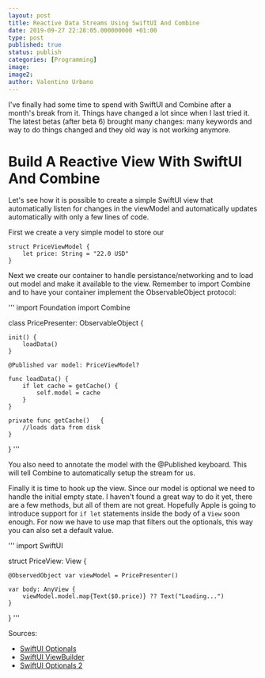```yaml
---
layout: post
title: Reactive Data Streams Using SwiftUI And Combine
date: 2019-09-27 22:28:05.000000000 +01:00
type: post
published: true
status: publish
categories: [Programming]
image:
image2:
author: Valentino Urbano
---
```


I've finally had some time to spend with SwiftUI and Combine after a month's break from it. Things have changed a lot since when I last tried it. The latest betas (after beta 6) brought many changes: many keywords and way to do things changed and they old way is not working anymore.

# Build A Reactive View With SwiftUI And Combine

Let's see how it is possible to create a simple SwiftUI view that automatically listen for changes in the viewModel and automatically updates automatically with only a few lines of code.

First we create a very simple model to store our

```
struct PriceViewModel {
    let price: String = "22.0 USD"
}
```

Next we create our container to handle persistance/networking and to load out model and make it available to the view. Remember to import Combine and to have your container implement the ObservableObject protocol:

'''
import Foundation
import Combine

class PricePresenter: ObservableObject {

    init() {
        loadData()
    }

    @Published var model: PriceViewModel?

    func loadData() {
        if let cache = getCache() {
            self.model = cache
        }
    }

    private func getCache()   {
        //loads data from disk
    }

}
'''

You also need to annotate the model with the @Published keyboard. This will tell Combine to automatically setup the stream for us.

Finally it is time to hook up the view. Since our model is optional we need to handle the initial empty state. I haven't found a great way to do it yet, there are a few methods, but all of them are not great. Hopefully Apple is going to introduce support for `if let` statements inside the body of a `View` soon enough. For now we have to use map that filters out the optionals, this way you can also set a default value.

'''
import SwiftUI

struct PriceView: View {

    @ObservedObject var viewModel = PricePresenter()

    var body: AnyView {
        viewModel.model.map{Text($0.price)} ?? Text("Loading...")
    }

}
'''

Sources:

- [SwiftUI Optionals][1]
- [SwiftUI ViewBuilder][2]
- [SwiftUI Optionals 2][3]

[1]: https://stackoverflow.com/questions/56605815/conditional-rendering-with-optionals-in-swiftui
[2]: https://developer.apple.com/documentation/swiftui/viewbuilder
[3]: https://medium.com/q42-engineering/swiftui-optionals-ead04edd439f
